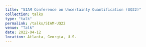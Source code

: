 ```yaml
---
title: "SIAM Conference on Uncertainty Quantification (UQ22)"
collection: talks
type: "talk"
permalink: /talks/SIAM-UQ22
venue: "Talk"
date: 2022-04-12
location: Atlanta, Georgia, U.S.
---
```

